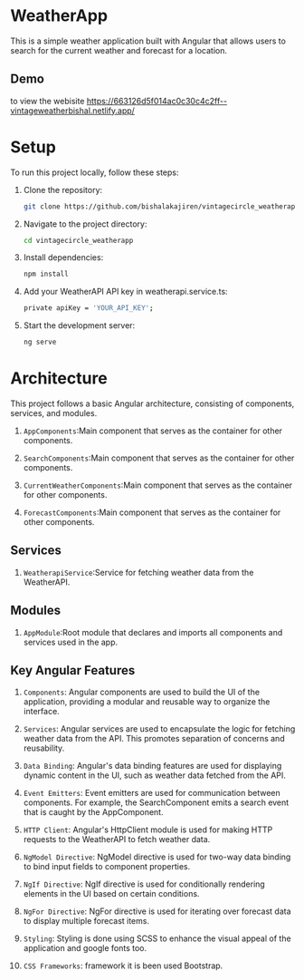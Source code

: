 # WeatherApp

This is a simple weather application built with Angular that allows users to search for the current weather and forecast for a location.

## Demo

to view the webisite https://663126d5f014ac0c30c4c2ff--vintageweatherbishal.netlify.app/

# Setup

To run this project locally, follow these steps:

1. Clone the repository:
   ```bash
   git clone https://github.com/bishalakajiren/vintagecircle_weatherapp.git
   
2.   Navigate to the project directory:
     ```bash
     cd vintagecircle_weatherapp

3.   Install dependencies:
     ```bash
     npm install

4.   Add your WeatherAPI API key in weatherapi.service.ts:
     ```bash
     private apiKey = 'YOUR_API_KEY';

5.   Start the development server:
     ```bash
     ng serve

# Architecture

This project follows a basic Angular architecture, consisting of components, services, and modules.

1.   `AppComponents`:Main component that serves as the container for other components.

2.   `SearchComponents`:Main component that serves as the container for other components.

3.   `CurrentWeatherComponents`:Main component that serves as the container for other components.

4.   `ForecastComponents`:Main component that serves as the container for other components.


## Services

1.   `WeatherapiService`:Service for fetching weather data from the WeatherAPI.
    
## Modules

1.   `AppModule`:Root module that declares and imports all components and services used in the app.


## Key Angular Features

1. `Components`: Angular components are used to build the UI of the application, providing a modular and reusable way to organize the interface.

2. `Services`: Angular services are used to encapsulate the logic for fetching weather data from the API. This promotes separation of concerns and reusability.

3. `Data Binding`: Angular's data binding features are used for displaying dynamic content in the UI, such as weather data fetched from the API.

4. `Event Emitters`: Event emitters are used for communication between components. For example, the SearchComponent emits a search event that is caught by the AppComponent.

5. `HTTP Client`: Angular's HttpClient module is used for making HTTP requests to the WeatherAPI to fetch weather data.

6. `NgModel Directive`: NgModel directive is used for two-way data binding to bind input fields to component properties.

7. `NgIf Directive`: NgIf directive is used for conditionally rendering elements in the UI based on certain conditions.

8. `NgFor Directive`: NgFor directive is used for iterating over forecast data to display multiple forecast items.

9. `Styling`: Styling is done using SCSS to enhance the visual appeal of the application and google fonts too.

10. `CSS Frameworks`: framework it is been used Bootstrap.
